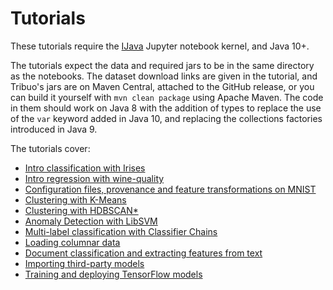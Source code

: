# Tutorials

These tutorials require the [IJava](https://github.com/SpencerPark/IJava) Jupyter notebook kernel, and Java 10+.

The tutorials expect the data and required jars to be in the same directory as the notebooks. The dataset download
links are given in the tutorial, and Tribuo's jars are on Maven Central, attached to the GitHub release, or you
can build it yourself with `mvn clean package` using Apache Maven.
The code in them should work on Java 8 with the addition of types to replace the use of the `var` keyword
added in Java 10, and replacing the collections factories introduced in Java 9.

The tutorials cover:
- [Intro classification with Irises](irises-tribuo-v4.ipynb)
- [Intro regression with wine-quality](regression-tribuo-v4.ipynb)
- [Configuration files, provenance and feature transformations on MNIST](configuration-tribuo-v4.ipynb)
- [Clustering with K-Means](clustering-tribuo-v4.ipynb)
- [Clustering with HDBSCAN*](clustering-hdbscan-tribuo-v4.ipynb)
- [Anomaly Detection with LibSVM](anomaly-tribuo-v4.ipynb)
- [Multi-label classification with Classifier Chains](multi-label-tribuo-v4.ipynb)
- [Loading columnar data](columnar-tribuo-v4.ipynb)
- [Document classification and extracting features from text](document-classification-tribuo-v4.ipynb)
- [Importing third-party models](external-models-tribuo-v4.ipynb)
- [Training and deploying TensorFlow models](tensorflow-tribuo-v4.ipynb)
